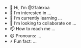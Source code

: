 - 👋 Hi, I’m @21alexoa
- 👀 I’m interested in ...
- 🌱 I’m currently learning ...
- 💞️ I’m looking to collaborate on ...
- 📫 How to reach me ...
- 😄 Pronouns: ...
- ⚡ Fun fact: ...

<!---
21alexoa/21alexoa is a ✨ special ✨ repository because its `README.md` (this file) appears on your GitHub profile.
You can click the Preview link to take a look at your changes.
--->
